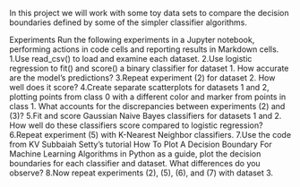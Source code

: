 In this project we will work with some toy data sets to compare the decision boundaries defined by some of 
the simpler classifier algorithms.

Experiments
Run the following experiments in a Jupyter notebook, performing actions in code cells and reporting results in Markdown cells.
1.Use read_csv() to load and examine each dataset.
2.Use logistic regression to fit() and score() a binary classifier for dataset 1. How accurate are the model’s predictions?
3.Repeat experiment (2) for dataset 2. How well does it score?
4.Create separate scatterplots for datasets 1 and 2, plotting points from class 0 with a different color and marker from points 
in class 1. What accounts for the discrepancies between experiments (2) and (3)?
5.Fit and score Gaussian Naive Bayes classifiers for datasets 1 and 2. How well do these classifiers score compared to logistic 
regression?
6.Repeat experiment (5) with K-Nearest Neighbor classifiers.
7.Use the code from KV Subbaiah Setty’s tutorial How To Plot A Decision Boundary For Machine Learning Algorithms in Python as a
 guide, plot the decision boundaries for each classifier and dataset. What differences do you observe?
8.Now repeat experiments (2), (5), (6), and (7) with dataset 3.  
